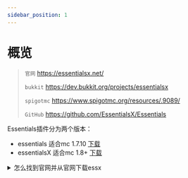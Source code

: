 ```yaml
---
sidebar_position: 1
---
```


# 概览

> `官网` https://essentialsx.net/
>
> `bukkit` https://dev.bukkit.org/projects/essentialsx
>
> `spigotmc` https://www.spigotmc.org/resources/.9089/
>
> `GitHub` https://github.com/EssentialsX/Essentials

Essentials插件分为两个版本：

- essentials 适合mc 1.7.10 [下载](https://mineplugin.org/Essentials/Downloads)
- essentialsX 适合mc 1.8+ [下载]()

<details> <summary>怎么找到官网并从官网下载essx</summary>

![](_images/1.png)
![](_images/2.png)
> 建议选择`稳定版本`
>
> Stable release 稳定版本
>
> Development build 开发版本
>
> 真的有那么多人不知道自己下的开发版。。。
![](_images/3.png)

</details>